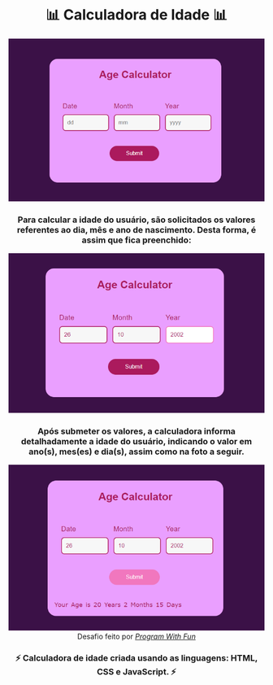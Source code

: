 <h1 align="center">📊 Calculadora de Idade 📊</h1>
<div align="center">
<img src="src/age-calculator1.png"> <br>
<h3 align="center"> Para calcular a idade do usuário, são solicitados os valores referentes ao dia, mês e ano de nascimento. Desta forma, é assim que fica preenchido: </h3>
<img src="src/age-calculator2.png"> <br>
<h3 align="center"> Após submeter os valores, a calculadora informa detalhadamente a idade do usuário, indicando o valor em ano(s), mes(es) e dia(s), assim como na foto a seguir. </h3>
<img src="src/age-calculator3.png"> <br>
Desafio feito por <a href="https://www.instagram.com/p/CmgrMsjv7Qj/"><em>Program With Fun</em></a>
</div>
<h3 align="center"> ⚡ Calculadora de idade criada usando as linguagens: HTML, CSS e JavaScript. ⚡</h3>